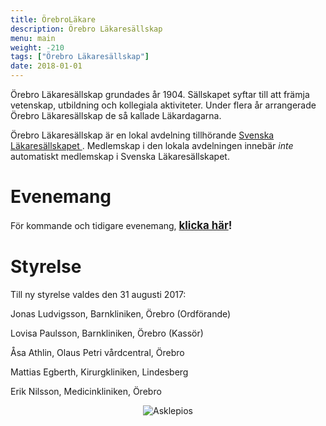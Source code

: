 ```yaml
---
title: ÖrebroLäkare
description: Örebro Läkaresällskap
menu: main
weight: -210
tags: ["Örebro Läkaresällskap"]
date: 2018-01-01
---
```


Örebro Läkaresällskap grundades år 1904. Sällskapet syftar till att främja vetenskap, utbildning och kollegiala aktiviteter. Under flera år arrangerade Örebro Läkaresällskap de så kallade Läkardagarna.

Örebro Läkaresällskap är en lokal avdelning tillhörande [Svenska Läkaresällskapet ](http://www.sls.se). Medlemskap i den lokala avdelningen innebär _inte_ automatiskt medlemskap i Svenska Läkaresällskapet.



# Evenemang

För kommande och tidigare evenemang, <span style="font-size:larger;"><b>[klicka här](https://loggen.netlify.com/tags/Evenemang)!</b></span>



# Styrelse

Till ny styrelse valdes den 31 augusti 2017:

Jonas Ludvigsson, Barnkliniken, Örebro (Ordförande)

Lovisa Paulsson, Barnkliniken, Örebro (Kassör)

Åsa Athlin, Olaus Petri vårdcentral, Örebro

Mattias Egberth, Kirurgkliniken, Lindesberg

Erik Nilsson, Medicinkliniken, Örebro

<center>

![Asklepios](/asclepios.png)

</center>
